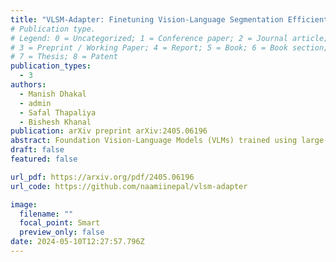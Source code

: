 ```yaml
---
title: "VLSM-Adapter: Finetuning Vision-Language Segmentation Efficiently with Lightweight Blocks"
# Publication type.
# Legend: 0 = Uncategorized; 1 = Conference paper; 2 = Journal article;
# 3 = Preprint / Working Paper; 4 = Report; 5 = Book; 6 = Book section;
# 7 = Thesis; 8 = Patent
publication_types:
  - 3
authors:
  - Manish Dhakal
  - admin
  - Safal Thapaliya
  - Bishesh Khanal
publication: arXiv preprint arXiv:2405.06196
abstract: Foundation Vision-Language Models (VLMs) trained using large-scale open-domain images and text pairs have recently been adapted to develop Vision-Language Segmentation Models (VLSMs) that allow providing text prompts during inference to guide image segmentation. If robust and powerful VLSMs can be built for medical images, it could aid medical professionals in many clinical tasks where they must spend substantial time delineating the target structure of interest. VLSMs for medical images resort to fine-tuning base VLM or VLSM pretrained on open-domain natural image datasets due to fewer annotated medical image datasets; this fine-tuning is resource-consuming and expensive as it usually requires updating all or a significant fraction of the pretrained parameters. Recently, lightweight blocks called adapters have been proposed in VLMs that keep the pretrained model frozen and only train adapters during fine-tuning, substantially reducing the computing resources required. We introduce a novel adapter, VLSM-Adapter, that can fine-tune pretrained vision-language segmentation models using transformer encoders. Our experiments in widely used CLIP-based segmentation models show that with only 3 million trainable parameters, the VLSM-Adapter outperforms state-of-the-art and is comparable to the upper bound end-to-end fine-tuning. The source code is available at https://github.com/naamiinepal/vlsm-adapter.
draft: false
featured: false

url_pdf: https://arxiv.org/pdf/2405.06196
url_code: https://github.com/naamiinepal/vlsm-adapter

image:
  filename: ""
  focal_point: Smart
  preview_only: false
date: 2024-05-10T12:27:57.796Z
---
```

